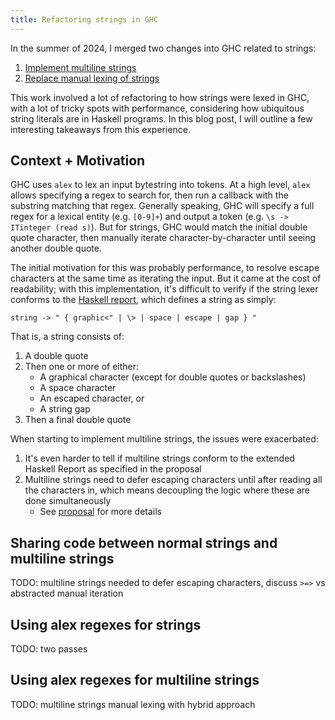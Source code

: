 ```yaml
---
title: Refactoring strings in GHC
---
```


In the summer of 2024, I merged two changes into GHC related to strings:
1. [Implement multiline strings](https://gitlab.haskell.org/ghc/ghc/-/merge_requests/12089)
2. [Replace manual lexing of strings](https://gitlab.haskell.org/ghc/ghc/-/merge_requests/13128)

This work involved a lot of refactoring to how strings were lexed in GHC, with a lot of tricky spots with performance, considering how ubiquitous string literals are in Haskell programs. In this blog post, I will outline a few interesting takeaways from this experience.

<!-- excerpt -->

## Context + Motivation

GHC uses `alex` to lex an input bytestring into tokens. At a high level, `alex` allows specifying a regex to search for, then run a callback with the substring matching that regex. Generally speaking, GHC will specify a full regex for a lexical entity (e.g. `[0-9]+`) and output a token (e.g. `\s -> ITinteger (read s)`). But for strings, GHC would match the initial double quote character, then manually iterate character-by-character until seeing another double quote.

The initial motivation for this was probably performance, to resolve escape characters at the same time as iterating the input. But it came at the cost of readability; with this implementation, it's difficult to verify if the string lexer conforms to the [Haskell report](https://www.haskell.org/onlinereport/haskell2010/haskellch10.html#x17-17700010.2), which defines a string as simply:

```text
string -> " { graphic<" | \> | space | escape | gap } "
```

That is, a string consists of:
1. A double quote
1. Then one or more of either:
    * A graphical character (except for double quotes or backslashes)
    * A space character
    * An escaped character, or
    * A string gap
1. Then a final double quote

When starting to implement multiline strings, the issues were exacerbated:
1. It's even harder to tell if multiline strings conform to the extended Haskell Report as specified in the proposal
1. Multiline strings need to defer escaping characters until after reading all the characters in, which means decoupling the logic where these are done simultaneously
    * See [proposal](https://github.com/ghc-proposals/ghc-proposals/pull/569) for more details

## Sharing code between normal strings and multiline strings

TODO: multiline strings needed to defer escaping characters, discuss `>=>` vs abstracted manual iteration

## Using alex regexes for strings

TODO: two passes

## Using alex regexes for multiline strings

TODO: multiline strings manual lexing with hybrid approach
